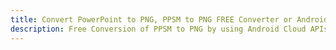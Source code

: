 ---title: Convert PowerPoint to PNG, PPSM to PNG FREE Converter or Android SDKdescription: Free Conversion of PPSM to PNG by using Android Cloud APIs & SDKs. Also Create, Edit & Render Microsoft Word & OpenOffice documents in the Cloud.---